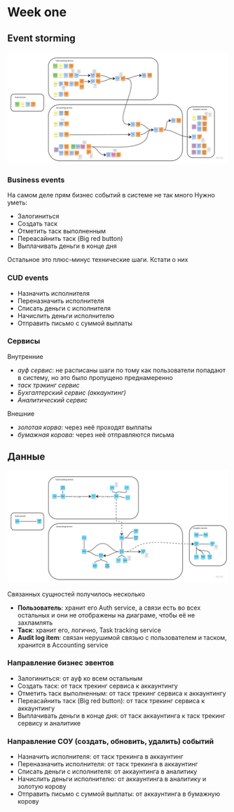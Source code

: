 # Week one

## Event storming

![Event storming](./assets/event-storming.jpg)

### Business events

На самом деле прям бизнес событий в системе не так много
Нужно уметь:
- Залогиниться
- Создать таск
- Отметить таск выполненным
- Переасайнить таск (Big red button)
- Выплачивать деньги в конце дня

Остальное это плюс-минус технические шаги. Кстати о них

### CUD events
- Назначить исполнителя
- Переназначить исполнителя
- Списать деньги с исполнителя
- Начислить деньги исполнителю
- Отправить письмо с суммой выплаты


### Сервисы
Внутренние
- *ауф сервис*: не расписаны шаги по тому как пользователи попадают в систему, но это было пропущено преднамеренно
- *таск трэкинг сервис*
- *Бухгалтерский сервис (аккаунтинг)*
- *Аналитический сервис*

Внешние
- *золотая корва*: через неё проходят выплаты
- *бумажная корова*: через неё отправляются письма

## Данные 

![Data model](./assets/data-domain-all-at-once-model.jpg)

Связанных сущностей получилось несколько
- **Пользователь**: хранит его Auth service, а связи есть во всех остальных и они не отображены на диаграме, чтобы её не захламлять
- **Таск**: хранит его, логично, Task tracking service
- **Audit log item**: связан нерушимой связью с пользователем и таском, хранится в Accounting service

### Направление бизнес эвентов
- Залогиниться: от ауф ко всем остальным
- Создать таск: от таск трекинг сервиса к аккаунтингу
- Отметить таск выполненным: от таск трекинг сервиса к аккаунтингу
- Переасайнить таск (Big red button): от таск трекинг сервиса к аккаунтингу
- Выплачивать деньги в конце дня: от таск аккаунтинга к таск трекинг сервису и аналитике


### Направление СОУ (создать, обновить, удалить) событий
- Назначить исполнителя: от таск трекинга в аккаунтинг
- Переназначить исполнителя: от таск трекинга в аккаунтинг
- Списать деньги с исполнителя: от аккаунтинга в аналитику
- Начислить деньги исполнителю: от аккаунтинга в аналитику и золотую корову
- Отправить письмо с суммой выплаты: от аккаунтинга в бумажную корову